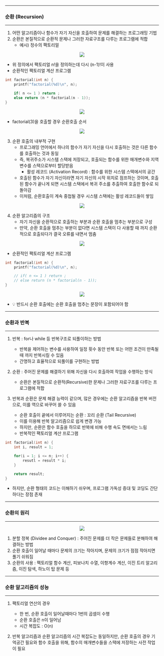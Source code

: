 -----
### 순환 (Recursion)
-----
1. 어떤 알고리즘이나 함수가 자기 자신을 호출하여 문제를 해결하는 프로그래밍 기법
2. 순환은 본질적으로 순환적 문제나 그러한 자료구조를 다루는 프로그램에 적합
   - 예시) 정수의 팩토리얼
<div align="center">
<img src="https://github.com/user-attachments/assets/b222d927-5351-4c1c-8bcb-c4ae1c368035">
</div>

  - 위 정의에서 팩토리얼 n!을 정의하는데 다시 (n-1)!이 사용
  - 순환적인 팩토리얼 계산 프로그램
```c
int factorial(int n) {
    printf("factorial(%d)\n", n);

    if( n <= 1 ) return ;
    else return (n * factorial(n - 1));
}
```
<div align="center">
<img src="https://github.com/user-attachments/assets/e4b17e41-cb8f-46fc-86fe-4fe685e6684d">
</div>

  - factorial(3)을 호출할 경우 순환호출 순서
<div align="center">
<img src="https://github.com/user-attachments/assets/21cdc3a8-70d0-4747-8796-f2d60f8699a6">
</div>

3. 순환 호출의 내부적 구현
   - 프로그래밍 언어에서 하나의 함수가 자기 자신을 다시 호출하는 것은 다른 함수를 호출하는 것과 동일
   - 즉, 복귀주소가 시스템 스택에 저장되고, 호출되는 함수를 위한 매개변수와 지역 변수를 스택으로부터 할당받음
     + 활성 레코드 (Activation Record) : 함수를 위한 시스템 스택에서의 공간
   - 호출된 함수가 자기 자신이라면 자기 자신의 시작 위치로 점프하는 것이며, 호출된 함수가 끝나게 되면 시스템 스택에서 복귀 주소를 추출하여 호출한 함수로 되돌아감
   - 이처럼, 순환호출이 계속 중첩될 경우 시스템 스택에는 활성 레코드들이 쌓임
<div align="center">
<img src="https://github.com/user-attachments/assets/dc5b70ff-369e-4ad9-bc1a-2d5ab4c55ea9">
</div>

4. 순환 알고리즘의 구조
   - 자기 자신을 순환적으로 호출하는 부분과 순환 호출을 멈추는 부분으로 구성
   - 만약, 순환 호출을 멈추는 부분이 없다면 시스템 스택이 다 사용할 때 까지 순환적으로 호출되다가 결국 오류를 내면서 멈춤
<div align="center">
<img src="https://github.com/user-attachments/assets/6794d6f5-775e-4b6f-968f-eee445127e7c">
</div>

  - 순환적인 팩토리얼 계산 프로그램
```c
int factorial(int n) {
    printf("factorial(%d)\n", n);

    // if( n <= 1 ) return ;
    // else return (n * factorial(n - 1));
}
```
<div align="center">
<img src="https://github.com/user-attachments/assets/c1b7e811-881a-4158-80b6-6668984acfb4">
</div>

  - 💡 반드시 순환 호출에는 순환 호출을 멈추는 문장이 포함되어야 함

-----
### 순환과 반복
-----
1. 반복 : for나 while 등 반복구조로 되풀이하는 방법
   - 반복을 제어하는 변수를 사용하여 일정 횟수 동안 반복 또는 어떤 조건이 만족될 때 까지 반복시킬 수 있음
   - 간명하고 효율적으로 되풀이를 구현하는 방법

2. 순환 : 주어진 문제를 해결하기 위해 자신을 다시 호출하여 작업을 수행하는 방식
   - 순환은 본질적으로 순환적(Recursive)한 문제나 그러한 자료구조를 다루는 프로그램에 적합

3. 반복과 순환은 문제 해결 능력이 같으며, 많은 경우에는 순환 알고리즘을 반복 버전으로, 이를 역으로 바꾸어 쓸 수 있음
    - 순환 호출이 끝에서 이루어지는 순환 : 꼬리 순환 (Tail Recursive)
    - 이를 이용해 반복 알고리즘으로 쉽게 변경 가능
    - 하지만, 순환은 함수 호출을 하므로 반복에 비해 수행 속도 면에서는 느림
    - 반복적인 팩토리얼 계산 프로그램
```c
int factorial(int n) {
    int i, result = 1;

    for(i = 1; i <= n; i++) {
        resutl = result * i;
    }

    return result;
}
```

   - 하지만, 순환 형태의 코드는 이해하기 쉬우며, 프로그램 가독성 증대 및 코딩도 간단하다는 장점 존재

-----
### 순환의 원리
-----
<div align="center">
<img src="https://github.com/user-attachments/assets/c419f194-b166-4b45-beab-8758e5f80f8f">
</div>

1. 분할 정복 (Dividee and Conquer) : 주어진 문제를 더 작은 문제들로 분해하여 해결하는 방법
2. 순환 호출이 일어날 때마다 문제의 크기는 작아지며, 문제의 크기가 점점 작아지면 풀기 쉬워짐
3. 순환의 사용 : 팩토리얼 함수 계산, 피보나치 수열, 이항계수 계산, 이진 트리 알고리즘, 이진 탐색, 하노이 탑 문제 등

-----
### 순환 알고리즘의 성능
-----
1. 팩토리얼 연산의 경우
   - 한 번, 순환 호출이 일어날때마다 1번의 곱셈이 수행
   - 순환 호출은 n이 일어남
   - 시간 복잡도 : O(n)

2. 반복 알고리즘과 순환 알고리즘의 시간 복잡도는 동일하지만, 순환 호출의 경우 기억공간 필요와 함수 호출을 위해, 함수의 매개변수들을 스택에 저장하는 사전 작업이 필요

